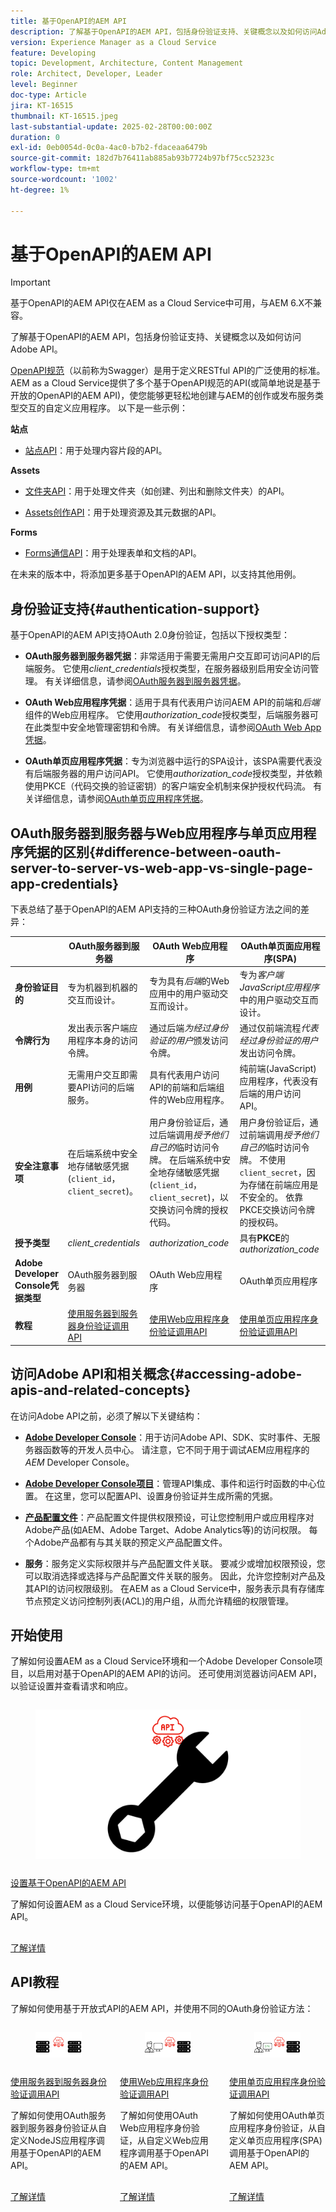 ```yaml
---
title: 基于OpenAPI的AEM API
description: 了解基于OpenAPI的AEM API，包括身份验证支持、关键概念以及如何访问Adobe API。
version: Experience Manager as a Cloud Service
feature: Developing
topic: Development, Architecture, Content Management
role: Architect, Developer, Leader
level: Beginner
doc-type: Article
jira: KT-16515
thumbnail: KT-16515.jpeg
last-substantial-update: 2025-02-28T00:00:00Z
duration: 0
exl-id: 0eb0054d-0c0a-4ac0-b7b2-fdaceaa6479b
source-git-commit: 182d7b76411ab885ab93b7724b97bf75cc52323c
workflow-type: tm+mt
source-wordcount: '1002'
ht-degree: 1%

---
```


# 基于OpenAPI的AEM API

>[!IMPORTANT]
>
>基于OpenAPI的AEM API仅在AEM as a Cloud Service中可用，与AEM 6.X不兼容。

了解基于OpenAPI的AEM API，包括身份验证支持、关键概念以及如何访问Adobe API。

[OpenAPI规范](https://swagger.io/specification/)（以前称为Swagger）是用于定义RESTful API的广泛使用的标准。 AEM as a Cloud Service提供了多个基于OpenAPI规范的API(或简单地说是基于开放的OpenAPI的AEM API)，使您能够更轻松地创建与AEM的创作或发布服务类型交互的自定义应用程序。 以下是一些示例：

**站点**

- [站点API](https://developer.adobe.com/experience-cloud/experience-manager-apis/api/stable/sites/)：用于处理内容片段的API。

**Assets**

- [文件夹API](https://developer.adobe.com/experience-cloud/experience-manager-apis/api/experimental/folders/)：用于处理文件夹（如创建、列出和删除文件夹）的API。

- [Assets创作API](https://developer.adobe.com/experience-cloud/experience-manager-apis/api/experimental/assets/author/)：用于处理资源及其元数据的API。

**Forms**

- [Forms通信API](https://developer.adobe.com/experience-cloud/experience-manager-apis/api/experimental/document/)：用于处理表单和文档的API。

在未来的版本中，将添加更多基于OpenAPI的AEM API，以支持其他用例。

## 身份验证支持{#authentication-support}

基于OpenAPI的AEM API支持OAuth 2.0身份验证，包括以下授权类型：

- **OAuth服务器到服务器凭据**：非常适用于需要无需用户交互即可访问API的后端服务。 它使用&#x200B;_client_credentials_&#x200B;授权类型，在服务器级别启用安全访问管理。 有关详细信息，请参阅[OAuth服务器到服务器凭据](https://developer.adobe.com/developer-console/docs/guides/authentication/ServerToServerAuthentication/#oauth-server-to-server-credential)。

- **OAuth Web应用程序凭据**：适用于具有代表用户访问AEM API的前端和&#x200B;_后端_&#x200B;组件的Web应用程序。 它使用&#x200B;_authorization_code_&#x200B;授权类型，后端服务器可在此类型中安全地管理密钥和令牌。 有关详细信息，请参阅[OAuth Web App凭据](https://developer.adobe.com/developer-console/docs/guides/authentication/UserAuthentication/implementation/#oauth-web-app-credential)。

- **OAuth单页应用程序凭据**：专为浏览器中运行的SPA设计，该SPA需要代表没有后端服务器的用户访问API。 它使用&#x200B;_authorization_code_&#x200B;授权类型，并依赖使用PKCE（代码交换的验证密钥）的客户端安全机制来保护授权代码流。 有关详细信息，请参阅[OAuth单页应用程序凭据](https://developer.adobe.com/developer-console/docs/guides/authentication/UserAuthentication/implementation/#oauth-single-page-app-credential)。

## OAuth服务器到服务器与Web应用程序与单页应用程序凭据的区别{#difference-between-oauth-server-to-server-vs-web-app-vs-single-page-app-credentials}

下表总结了基于OpenAPI的AEM API支持的三种OAuth身份验证方法之间的差异：

|  | OAuth服务器到服务器 | OAuth Web应用程序 | OAuth单页面应用程序(SPA) |
| --- | --- | --- | --- |
| **身份验证目的** | 专为机器到机器的交互而设计。 | 专为具有&#x200B;_后端_&#x200B;的Web应用中的用户驱动交互而设计。 | 专为&#x200B;_客户端JavaScript应用程序_&#x200B;中的用户驱动交互而设计。 |
| **令牌行为** | 发出表示客户端应用程序本身的访问令牌。 | 通过后端&#x200B;_为经过身份验证的用户_&#x200B;颁发访问令牌。 | 通过仅前端流程&#x200B;_代表经过身份验证的用户_&#x200B;发出访问令牌。 |
| **用例** | 无需用户交互即需要API访问的后端服务。 | 具有代表用户访问API的前端和后端组件的Web应用程序。 | 纯前端(JavaScript)应用程序，代表没有后端的用户访问API。 |
| **安全注意事项** | 在后端系统中安全地存储敏感凭据(`client_id`， `client_secret`)。 | 用户身份验证后，通过后端调用&#x200B;_授予他们自己的_&#x200B;临时访问令牌。 在后端系统中安全地存储敏感凭据(`client_id`， `client_secret`)，以交换访问令牌的授权代码。 | 用户身份验证后，通过前端调用&#x200B;_授予他们自己的_&#x200B;临时访问令牌。 不使用`client_secret`，因为存储在前端应用是不安全的。 依靠PKCE交换访问令牌的授权码。 |
| **授予类型** | _client_credentials_ | _authorization_code_ | 具有&#x200B;**PKCE**&#x200B;的&#x200B;_authorization_code_ |
| **Adobe Developer Console凭据类型** | OAuth服务器到服务器 | OAuth Web应用程序 | OAuth单页应用程序 |
| **教程** | [使用服务器到服务器身份验证调用API](./use-cases/invoke-api-using-oauth-s2s.md) | [使用Web应用程序身份验证调用API](./use-cases/invoke-api-using-oauth-web-app.md) | [使用单页应用程序身份验证调用API](./use-cases/invoke-api-using-oauth-single-page-app.md) |

## 访问Adobe API和相关概念{#accessing-adobe-apis-and-related-concepts}

在访问Adobe API之前，必须了解以下关键结构：

- **[Adobe Developer Console](https://developer.adobe.com/)**：用于访问Adobe API、SDK、实时事件、无服务器函数等的开发人员中心。 请注意，它不同于用于调试AEM应用程序的&#x200B;_AEM_ Developer Console。

- **[Adobe Developer Console项目](https://developer.adobe.com/developer-console/docs/guides/projects/)**：管理API集成、事件和运行时函数的中心位置。 在这里，您可以配置API、设置身份验证并生成所需的凭据。

- **[产品配置文件](https://helpx.adobe.com/cn/enterprise/using/manage-product-profiles.html)**：产品配置文件提供权限预设，可让您控制用户或应用程序对Adobe产品(如AEM、Adobe Target、Adobe Analytics等)的访问权限。 每个Adobe产品都有与其关联的预定义产品配置文件。

- **服务**：服务定义实际权限并与产品配置文件关联。 要减少或增加权限预设，您可以取消选择或选择与产品配置文件关联的服务。 因此，允许您控制对产品及其API的访问权限级别。 在AEM as a Cloud Service中，服务表示具有存储库节点预定义访问控制列表(ACL)的用户组，从而允许精细的权限管理。

## 开始使用

了解如何设置AEM as a Cloud Service环境和一个Adobe Developer Console项目，以启用对基于OpenAPI的AEM API的访问。 还可使用浏览器访问AEM API，以验证设置并查看请求和响应。

<!-- CARDS
{target = _self}

* ./setup.md
  {title = Set up OpenAPI-based AEM APIs}
  {description = Learn how to set up your AEM as a Cloud Service environment to enable access to the OpenAPI-based AEM APIs.}
  {image = ./assets/setup/OpenAPI-Setup.png}
-->
<!-- START CARDS HTML - DO NOT MODIFY BY HAND -->
<div class="columns">
    <div class="column is-half-tablet is-half-desktop is-one-third-widescreen" aria-label="Set up OpenAPI-based AEM APIs">
        <div class="card" style="height: 100%; display: flex; flex-direction: column; height: 100%;">
            <div class="card-image">
                <figure class="image x-is-16by9">
                    <a href="./setup.md" title="设置基于OpenAPI的AEM API" target="_self" rel="referrer">
                        <img class="is-bordered-r-small" src="./assets/setup/OpenAPI-Setup.png" alt="设置基于OpenAPI的AEM API"
                             style="width: 100%; aspect-ratio: 16 / 9; object-fit: cover; overflow: hidden; display: block; margin: auto;">
                    </a>
                </figure>
            </div>
            <div class="card-content is-padded-small" style="display: flex; flex-direction: column; flex-grow: 1; justify-content: space-between;">
                <div class="top-card-content">
                    <p class="headline is-size-6 has-text-weight-bold">
                        <a href="./setup.md" target="_self" rel="referrer" title="设置基于OpenAPI的AEM API">设置基于OpenAPI的AEM API</a>
                    </p>
                    <p class="is-size-6">了解如何设置AEM as a Cloud Service环境，以便能够访问基于OpenAPI的AEM API。</p>
                </div>
                <a href="./setup.md" target="_self" rel="referrer" class="spectrum-Button spectrum-Button--outline spectrum-Button--primary spectrum-Button--sizeM" style="align-self: flex-start; margin-top: 1rem;">
                    <span class="spectrum-Button-label has-no-wrap has-text-weight-bold">了解详情</span>
                </a>
            </div>
        </div>
    </div>
</div>
<!-- END CARDS HTML - DO NOT MODIFY BY HAND -->


## API教程

了解如何使用基于开放式API的AEM API，并使用不同的OAuth身份验证方法：

<!-- CARDS
{target = _self}

* ./use-cases/invoke-api-using-oauth-s2s.md
  {title = Invoke API using Server-to-Server authentication}
  {description = Learn how to invoke OpenAPI-based AEM APIs from a custom NodeJS application using OAuth Server-to-Server authentication.}
  {image = ./assets/s2s/OAuth-S2S.png}
* ./use-cases/invoke-api-using-oauth-web-app.md
  {title = Invoke API using Web App authentication}
  {description = Learn how to invoke OpenAPI-based AEM APIs from a custom web application using OAuth Web App authentication.}
  {image = ./assets/web-app/OAuth-WebApp.png}
* ./use-cases/invoke-api-using-oauth-single-page-app.md
  {title = Invoke API using Single Page App authentication}
  {description = Learn how to invoke OpenAPI-based AEM APIs from a custom Single Page App (SPA) using OAuth Single Page App authentication.}
  {image = ./assets/spa/OAuth-SPA.png}  
-->
<!-- START CARDS HTML - DO NOT MODIFY BY HAND -->
<div class="columns">
    <div class="column is-half-tablet is-half-desktop is-one-third-widescreen" aria-label="Invoke API using Server-to-Server authentication">
        <div class="card" style="height: 100%; display: flex; flex-direction: column; height: 100%;">
            <div class="card-image">
                <figure class="image x-is-16by9">
                    <a href="./use-cases/invoke-api-using-oauth-s2s.md" title="使用服务器到服务器身份验证调用API" target="_self" rel="referrer">
                        <img class="is-bordered-r-small" src="./assets/s2s/OAuth-S2S.png" alt="使用服务器到服务器身份验证调用API"
                             style="width: 100%; aspect-ratio: 16 / 9; object-fit: cover; overflow: hidden; display: block; margin: auto;">
                    </a>
                </figure>
            </div>
            <div class="card-content is-padded-small" style="display: flex; flex-direction: column; flex-grow: 1; justify-content: space-between;">
                <div class="top-card-content">
                    <p class="headline is-size-6 has-text-weight-bold">
                        <a href="./use-cases/invoke-api-using-oauth-s2s.md" target="_self" rel="referrer" title="使用服务器到服务器身份验证调用API">使用服务器到服务器身份验证调用API</a>
                    </p>
                    <p class="is-size-6">了解如何使用OAuth服务器到服务器身份验证从自定义NodeJS应用程序调用基于OpenAPI的AEM API。</p>
                </div>
                <a href="./use-cases/invoke-api-using-oauth-s2s.md" target="_self" rel="referrer" class="spectrum-Button spectrum-Button--outline spectrum-Button--primary spectrum-Button--sizeM" style="align-self: flex-start; margin-top: 1rem;">
                    <span class="spectrum-Button-label has-no-wrap has-text-weight-bold">了解详情</span>
                </a>
            </div>
        </div>
    </div>
    <div class="column is-half-tablet is-half-desktop is-one-third-widescreen" aria-label="Invoke API using Web App authentication">
        <div class="card" style="height: 100%; display: flex; flex-direction: column; height: 100%;">
            <div class="card-image">
                <figure class="image x-is-16by9">
                    <a href="./use-cases/invoke-api-using-oauth-web-app.md" title="使用Web应用程序身份验证调用API" target="_self" rel="referrer">
                        <img class="is-bordered-r-small" src="./assets/web-app/OAuth-WebApp.png" alt="使用Web应用程序身份验证调用API"
                             style="width: 100%; aspect-ratio: 16 / 9; object-fit: cover; overflow: hidden; display: block; margin: auto;">
                    </a>
                </figure>
            </div>
            <div class="card-content is-padded-small" style="display: flex; flex-direction: column; flex-grow: 1; justify-content: space-between;">
                <div class="top-card-content">
                    <p class="headline is-size-6 has-text-weight-bold">
                        <a href="./use-cases/invoke-api-using-oauth-web-app.md" target="_self" rel="referrer" title="使用Web应用程序身份验证调用API">使用Web应用程序身份验证调用API</a>
                    </p>
                    <p class="is-size-6">了解如何使用OAuth Web应用程序身份验证，从自定义Web应用程序调用基于OpenAPI的AEM API。</p>
                </div>
                <a href="./use-cases/invoke-api-using-oauth-web-app.md" target="_self" rel="referrer" class="spectrum-Button spectrum-Button--outline spectrum-Button--primary spectrum-Button--sizeM" style="align-self: flex-start; margin-top: 1rem;">
                    <span class="spectrum-Button-label has-no-wrap has-text-weight-bold">了解详情</span>
                </a>
            </div>
        </div>
    </div>
    <div class="column is-half-tablet is-half-desktop is-one-third-widescreen" aria-label="Invoke API using Single Page App authentication">
        <div class="card" style="height: 100%; display: flex; flex-direction: column; height: 100%;">
            <div class="card-image">
                <figure class="image x-is-16by9">
                    <a href="./use-cases/invoke-api-using-oauth-single-page-app.md" title="使用单页应用程序身份验证调用API" target="_self" rel="referrer">
                        <img class="is-bordered-r-small" src="./assets/spa/OAuth-SPA.png" alt="使用单页应用程序身份验证调用API"
                             style="width: 100%; aspect-ratio: 16 / 9; object-fit: cover; overflow: hidden; display: block; margin: auto;">
                    </a>
                </figure>
            </div>
            <div class="card-content is-padded-small" style="display: flex; flex-direction: column; flex-grow: 1; justify-content: space-between;">
                <div class="top-card-content">
                    <p class="headline is-size-6 has-text-weight-bold">
                        <a href="./use-cases/invoke-api-using-oauth-single-page-app.md" target="_self" rel="referrer" title="使用单页应用程序身份验证调用API">使用单页应用程序身份验证调用API</a>
                    </p>
                    <p class="is-size-6">了解如何使用OAuth单页应用程序身份验证，从自定义单页应用程序(SPA)调用基于OpenAPI的AEM API。</p>
                </div>
                <a href="./use-cases/invoke-api-using-oauth-single-page-app.md" target="_self" rel="referrer" class="spectrum-Button spectrum-Button--outline spectrum-Button--primary spectrum-Button--sizeM" style="align-self: flex-start; margin-top: 1rem;">
                    <span class="spectrum-Button-label has-no-wrap has-text-weight-bold">了解详情</span>
                </a>
            </div>
        </div>
    </div>
</div>
<!-- END CARDS HTML - DO NOT MODIFY BY HAND -->
